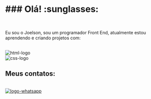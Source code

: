 <h1>### Olá! :sunglasses:</h1>
<br>
<p> Eu sou o Joelson, sou um programador Front End, atualmente estou aprendendo e criando projetos com:</p>
<br>
<img src="https://img.shields.io/badge/HTML-239120?style=for-the-badge&logo=html5&logoColor=white" alt="html-logo">
<br>
<img src="https://img.shields.io/badge/CSS-239120?&style=for-the-badge&logo=css3&logoColor=white"  alt="css-logo">
<br>
<h2>Meus contatos:</h2>
<br>                                                                               
<a href="https://wa.me/5579996499345"> <img src="https://img.shields.io/badge/WhatsApp-25D366?style=for-the-badge&logo=whatsapp&logoColor=white" alt="logo-whatsapp"> </a>
<br>
<a href="https://instagram.com/joelson.souza25?igshid=NGVhN2U2NjQ0Yg%3D%3D"> <img src="https://img.shields.io/badge/Instagram-E4405F?style=for-the-badge&logo=instagram&logoColor=white" alt="logo-instagram> </a>
<br>




